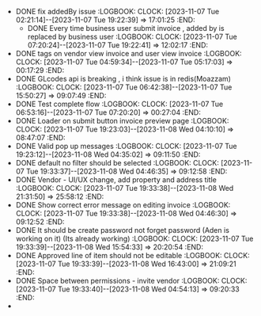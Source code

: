- DONE fix addedBy issue
  :LOGBOOK:
  CLOCK: [2023-11-07 Tue 02:21:14]--[2023-11-07 Tue 19:22:39] =>  17:01:25
  :END:
	- DONE Every time business user submit invoice  , added by is replaced by business user
	  :LOGBOOK:
	  CLOCK: [2023-11-07 Tue 07:20:24]--[2023-11-07 Tue 19:22:41] =>  12:02:17
	  :END:
- DONE tags on vendor view invoice and user view invoice
  :LOGBOOK:
  CLOCK: [2023-11-07 Tue 04:59:34]--[2023-11-07 Tue 05:17:03] =>  00:17:29
  :END:
- DONE GLcodes api is breaking , i think issue is in redis(Moazzam)
  :LOGBOOK:
  CLOCK: [2023-11-07 Tue 06:42:38]--[2023-11-07 Tue 15:50:27] =>  09:07:49
  :END:
- DONE Test complete flow
  :LOGBOOK:
  CLOCK: [2023-11-07 Tue 06:53:16]--[2023-11-07 Tue 07:20:20] =>  00:27:04
  :END:
- DONE Loader on submit button invoice preview page
  :LOGBOOK:
  CLOCK: [2023-11-07 Tue 19:23:03]--[2023-11-08 Wed 04:10:10] =>  08:47:07
  :END:
- DONE Valid pop up messages
  :LOGBOOK:
  CLOCK: [2023-11-07 Tue 19:23:12]--[2023-11-08 Wed 04:35:02] =>  09:11:50
  :END:
- DONE default no filter should be selected
  :LOGBOOK:
  CLOCK: [2023-11-07 Tue 19:33:37]--[2023-11-08 Wed 04:46:35] =>  09:12:58
  :END:
- DONE Vendor - UI/UX change, add property and address title
  :LOGBOOK:
  CLOCK: [2023-11-07 Tue 19:33:38]--[2023-11-08 Wed 21:31:50] =>  25:58:12
  :END:
- DONE Show correct error message on editing invoice
  :LOGBOOK:
  CLOCK: [2023-11-07 Tue 19:33:38]--[2023-11-08 Wed 04:46:30] =>  09:12:52
  :END:
- DONE It should be create password not forget password (Aden is working on it) (Its already working)
  :LOGBOOK:
  CLOCK: [2023-11-07 Tue 19:33:39]--[2023-11-08 Wed 15:54:33] =>  20:20:54
  :END:
- DONE Approved line of item should not be editable
  :LOGBOOK:
  CLOCK: [2023-11-07 Tue 19:33:39]--[2023-11-08 Wed 16:43:00] =>  21:09:21
  :END:
- DONE Space between permissions - invite vendor
  :LOGBOOK:
  CLOCK: [2023-11-07 Tue 19:33:40]--[2023-11-08 Wed 04:54:13] =>  09:20:33
  :END:
-